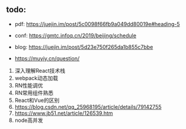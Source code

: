 ## todo:
* pdf: https://juejin.im/post/5c0098f66fb9a049dd80019e#heading-5

* conf: https://gmtc.infoq.cn/2019/beijing/schedule

* blog: https://juejin.im/post/5d23e750f265da1b855c7bbe

* https://muyiy.cn/question/

1. 深入理解React技术栈
2. webpack动态加载
3. RN性能调优
4. RN常用组件熟悉
5. React和Vue的区别
6. https://blog.csdn.net/qq_25968195/article/details/79142755
7. https://www.jb51.net/article/126539.htm
6. node高并发
